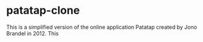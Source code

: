# patatap-clone
This is a simplified version of the online application Patatap created by Jono Brandel in 2012. This
